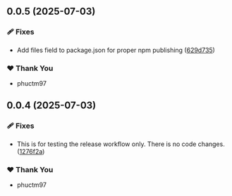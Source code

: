 ## 0.0.5 (2025-07-03)

### 🩹 Fixes

- Add files field to package.json for proper npm publishing ([629d735](https://github.com/phuctm97/modelfetch/commit/629d735))

### ❤️ Thank You

- phuctm97

## 0.0.4 (2025-07-03)

### 🩹 Fixes

- This is for testing the release workflow only. There is no code changes. ([1276f2a](https://github.com/phuctm97/modelfetch/commit/1276f2a))

### ❤️ Thank You

- phuctm97